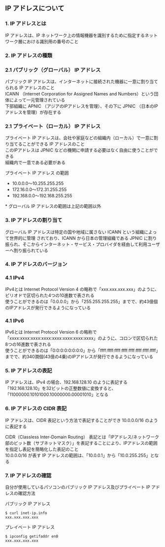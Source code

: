 ## IP アドレスについて

### 1. IP アドレスとは
IP アドレスは、IP ネットワーク上の情報機器を識別するために指定するネットワーク層における識別用の番号のこと  

### 2. IP アドレスの種類

### 2.1 パブリック（グローバル） IP アドレス
パブリック IP アドレスは、インターネットに接続された機器に一意に割り当てられる IP アドレスのこと  
ICANN （Internet Corporation for Assigned Names and Numbers）という団体によって一元管理されている  
下部組織に APNIC （アジアのIPアドレスを管理）、その下に JPNIC （日本のIPアドレスを管理）が存在する  


### 2.1 プライベート（ローカル） IP アドレス
プライベート IP アドレスは、会社や家庭などの組織内（ローカル）で一意に割り当てることができる IP アドレスのこと  
このIPアドレスは JPNIC などの機関に申請する必要はなく自由に使うことができる  
組織内で一意である必要がある  

プライベート IP アドレス の範囲
- 10.0.0.0～10.255.255.255
- 172.16.0.0～172.31.255.255
- 192.168.0.0～192.168.255.255

\* グローバル IP アドレスの範囲は上記の範囲以外

### 3. IP アドレスの割り当て
グローバル IP アドレスは特定の国や地域に属さない ICANN という組織によって世界的に管理 されており、ICANN から日本の管理組織である JPNIC に割り振られ、そこからインターネット・サービス・プロバイダを経由して利用ユーザーへ割り振られている

### 4. IP アドレスのバージョン

### 4.1 IPv4
IPv4とは Internet Protocol Version 4 の略称で「xxx.xxx.xxx.xxx」のように、ピリオドで区切られた4つの10進数で表される  
使うことができるのは「0.0.0.0」から「255.255.255.255」までで、約43億個のIPアドレスが発行できるようになっている

### 4.1 IPv6
IPv6とは Internet Protocol Version 6 の略称で「xxxx:xxxx:xxxx:xxxx:xxxx:xxxx:xxxx:xxxx」のように、コロンで区切られた8つの16進数で表される  
使うことができるのは「0:0:0:0:0:0:0:0」から「ffff:ffff:ffff:ffff:ffff:ffff:ffff:ffff」までで、約340澗個(43億の4乗)のIPアドレスが発行できるようになっている

### 5. IP アドレスの表記
IP アドレスは、IPv4 の場合、192.168.128.10 のように表記する  
「192.168.128.10」を32ビットの正整数値に変換すると、「11000000.10101000.10000000.00001010」となる

### 6. IP アドレスの CIDR 表記
IP アドレスは、CIDR 表記という方法で表記することができ  10.0.0.0/16 のように表記する  

CIDR（Classless Inter-Domain Routing） 表記とは「IPアドレス/ネットワーク部のビット数（サブネットマスク）」を表記することにより、IPアドレスの範囲を指定し表記を簡略化した表記のこと  
10.0.0.0/16 が表す IP アドレスの範囲は、「10.0.0.1」から「10.0.255.255」となる  

### 7. IP アドレスの確認
自分が使用しているパソコンのパブリック IP アドレス及びプライベート IP アドレスの確認方法  

パブリック IP アドレス
```console
$ curl inet-ip.info
xxx.xxx.xxx.xxx
```

プレイベート IP アドレス
```console
$ ipconfig getifaddr en0
xxx.xxx.xxx.xxx
```
